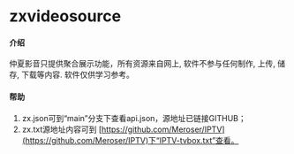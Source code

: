 # zxvideosource

#### 介绍
仲夏影音只提供聚合展示功能，所有资源来自网上, 软件不参与任何制作, 上传, 储存, 下载等内容. 软件仅供学习参考。

#### 帮助

1.  zx.json可到“main”分支下查看api.json，源地址已链接GITHUB；
2.  zx.txt源地址内容可到 [https://github.com/Meroser/IPTV](https://github.com/Meroser/IPTV)下“IPTV-tvbox.txt”查看。
